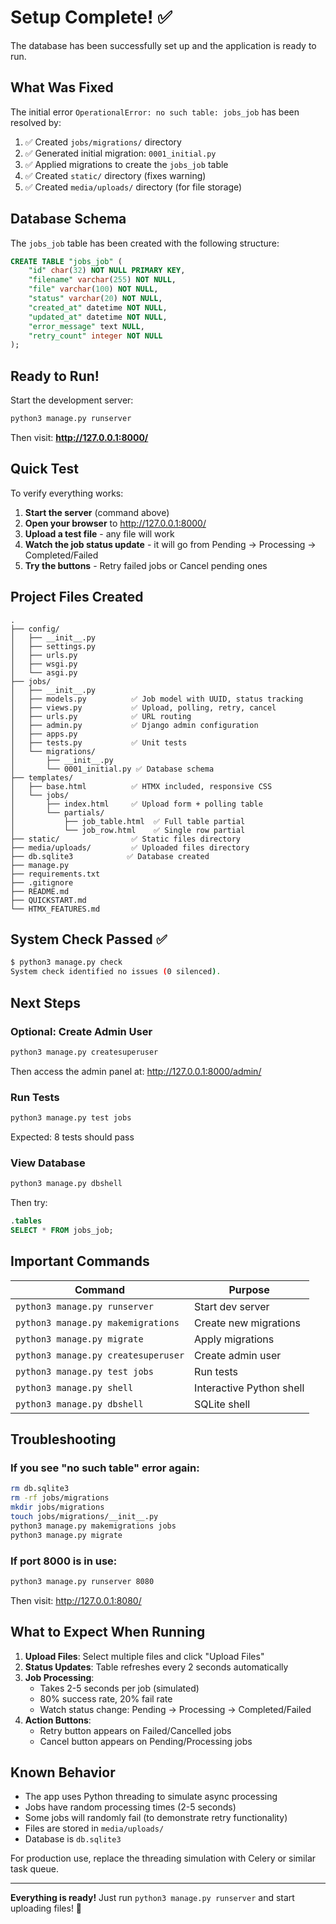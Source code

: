 # Setup Complete! ✅

The database has been successfully set up and the application is ready to run.

## What Was Fixed

The initial error `OperationalError: no such table: jobs_job` has been resolved by:

1. ✅ Created `jobs/migrations/` directory
2. ✅ Generated initial migration: `0001_initial.py`
3. ✅ Applied migrations to create the `jobs_job` table
4. ✅ Created `static/` directory (fixes warning)
5. ✅ Created `media/uploads/` directory (for file storage)

## Database Schema

The `jobs_job` table has been created with the following structure:

```sql
CREATE TABLE "jobs_job" (
    "id" char(32) NOT NULL PRIMARY KEY,
    "filename" varchar(255) NOT NULL,
    "file" varchar(100) NOT NULL,
    "status" varchar(20) NOT NULL,
    "created_at" datetime NOT NULL,
    "updated_at" datetime NOT NULL,
    "error_message" text NULL,
    "retry_count" integer NOT NULL
);
```

## Ready to Run!

Start the development server:

```bash
python3 manage.py runserver
```

Then visit: **http://127.0.0.1:8000/**

## Quick Test

To verify everything works:

1. **Start the server** (command above)
2. **Open your browser** to http://127.0.0.1:8000/
3. **Upload a test file** - any file will work
4. **Watch the job status update** - it will go from Pending → Processing → Completed/Failed
5. **Try the buttons** - Retry failed jobs or Cancel pending ones

## Project Files Created

```
.
├── config/
│   ├── __init__.py
│   ├── settings.py
│   ├── urls.py
│   ├── wsgi.py
│   └── asgi.py
├── jobs/
│   ├── __init__.py
│   ├── models.py          ✅ Job model with UUID, status tracking
│   ├── views.py           ✅ Upload, polling, retry, cancel
│   ├── urls.py            ✅ URL routing
│   ├── admin.py           ✅ Django admin configuration
│   ├── apps.py
│   ├── tests.py           ✅ Unit tests
│   └── migrations/
│       ├── __init__.py
│       └── 0001_initial.py ✅ Database schema
├── templates/
│   ├── base.html          ✅ HTMX included, responsive CSS
│   └── jobs/
│       ├── index.html     ✅ Upload form + polling table
│       └── partials/
│           ├── job_table.html  ✅ Full table partial
│           └── job_row.html    ✅ Single row partial
├── static/                ✅ Static files directory
├── media/uploads/         ✅ Uploaded files directory
├── db.sqlite3            ✅ Database created
├── manage.py
├── requirements.txt
├── .gitignore
├── README.md
├── QUICKSTART.md
└── HTMX_FEATURES.md
```

## System Check Passed ✅

```bash
$ python3 manage.py check
System check identified no issues (0 silenced).
```

## Next Steps

### Optional: Create Admin User

```bash
python3 manage.py createsuperuser
```

Then access the admin panel at: http://127.0.0.1:8000/admin/

### Run Tests

```bash
python3 manage.py test jobs
```

Expected: 8 tests should pass

### View Database

```bash
python3 manage.py dbshell
```

Then try:
```sql
.tables
SELECT * FROM jobs_job;
```

## Important Commands

| Command | Purpose |
|---------|---------|
| `python3 manage.py runserver` | Start dev server |
| `python3 manage.py makemigrations` | Create new migrations |
| `python3 manage.py migrate` | Apply migrations |
| `python3 manage.py createsuperuser` | Create admin user |
| `python3 manage.py test jobs` | Run tests |
| `python3 manage.py shell` | Interactive Python shell |
| `python3 manage.py dbshell` | SQLite shell |

## Troubleshooting

### If you see "no such table" error again:

```bash
rm db.sqlite3
rm -rf jobs/migrations
mkdir jobs/migrations
touch jobs/migrations/__init__.py
python3 manage.py makemigrations jobs
python3 manage.py migrate
```

### If port 8000 is in use:

```bash
python3 manage.py runserver 8080
```

Then visit: http://127.0.0.1:8080/

## What to Expect When Running

1. **Upload Files**: Select multiple files and click "Upload Files"
2. **Status Updates**: Table refreshes every 2 seconds automatically
3. **Job Processing**:
   - Takes 2-5 seconds per job (simulated)
   - 80% success rate, 20% fail rate
   - Watch status change: Pending → Processing → Completed/Failed
4. **Action Buttons**:
   - Retry button appears on Failed/Cancelled jobs
   - Cancel button appears on Pending/Processing jobs

## Known Behavior

- The app uses Python threading to simulate async processing
- Jobs have random processing times (2-5 seconds)
- Some jobs will randomly fail (to demonstrate retry functionality)
- Files are stored in `media/uploads/`
- Database is `db.sqlite3`

For production use, replace the threading simulation with Celery or similar task queue.

---

**Everything is ready!** Just run `python3 manage.py runserver` and start uploading files! 🚀
